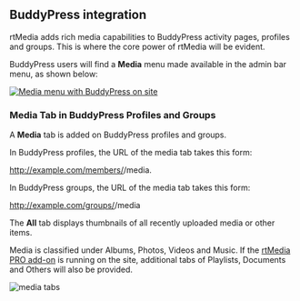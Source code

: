 ## BuddyPress integration

rtMedia adds rich media capabilities to BuddyPress activity pages, profiles and groups. This is where the core power of rtMedia will be evident.

BuddyPress users will find a **Media** menu made available in the admin bar menu, as shown below:

[![Media menu with BuddyPress on site](https://rtcamp.com/wp-content/uploads/2013/09/adminBarMediaMenuBuddyPress.png)](https://rtcamp.com/wp-content/uploads/2013/09/adminBarMediaMenuBuddyPress.png)


### Media Tab in BuddyPress Profiles and Groups


A **Media** tab is added on BuddyPress profiles and groups.

In BuddyPress profiles, the URL of the media tab takes this form:

http://example.com/members/<membername>/media.

In BuddyPress groups, the URL of the media tab takes this form:

http://example.com/groups/<groupname>/media

The **All** tab displays thumbnails of all recently uploaded media or other items.

Media is classified under Albums, Photos, Videos and Music. If the [rtMedia PRO add-on](https://rtcamp.com/products/rtmedia-pro/) is running on the site, additional tabs of Playlists, Documents and Others will also be provided.

![media tabs](https://cloud.githubusercontent.com/assets/1140051/7677494/32920b0a-fd6a-11e4-8d22-c3c1fe096737.png)
